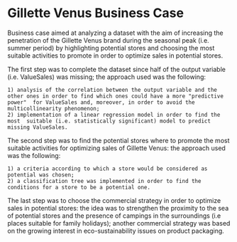 # Gillette Venus Business Case

Business case aimed at analyzing a dataset with the aim of increasing the penetration of the Gillette Venus brand during the seasonal peak (i.e. summer period) by highlighting potential stores and choosing the most suitable activities to promote in order to optimize sales in potential stores.

The first step was to complete the dataset since half of the output variable (i.e. ValueSales) was missing; the approach used was the following:

	1) analysis of the correlation between the output variable and the other ones in order to find which ones could have a more "predictive power"  for ValueSales and, moreover, in order to avoid the multicollinearity phenomenon; 
	2) implementation of a linear regression model in order to find the most  suitable (i.e. statistically significant) model to predict missing ValueSales.

The second step was to find the potential stores where to promote the most suitable activities for optimizing sales of Gillette Venus: the approach used was the following:

	1) a criteria according to which a store would be considered as potential was chosen;
	2) a classification tree was implemented in order to find the conditions for a store to be a potential one.

The last step was to choose the commercial strategy in order to optimize sales in potential stores: the idea was to strengthen the proximity to the sea of potential stores and the presence of campings in the surroundings (i.e places suitable for family holidays); another commercial strategy was based on the growing interest in eco-sustainability issues on product packaging.


